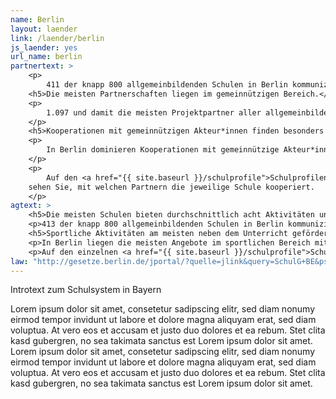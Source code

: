 ```yaml
---
name: Berlin
layout: laender
link: /laender/berlin
js_laender: yes
url_name: berlin
partnertext: >
    <p>
        411 der knapp 800 allgemeinbildenden Schulen in Berlin kommunizieren ihre Partnerschaften an die Senatsverwaltung für Bildung, Jugend und Familie. Insgesamt gehen diese Schulen knapp 3.000 Partnerschaften mit externen Organisationen ein, darunter mit gemeinnützigen sowie privatwirtschaftlichen Akteur*innen und Akteur*innen aus dem öffentlichen Sektor, Partnerschulen, Verbänden und religiösen Einrichtungen. Durchschnittlich kommen sieben Partnerschaften in knapp drei Themengebieten auf eine Schule.</p>
    <h5>Die meisten Partnerschaften liegen im gemeinnützigen Bereich.</h5>
    <p>
        1.097 und damit die meisten Projektpartner aller allgemeinbildenden Schulen kommen aus dem gemeinnützigen Bereich (37%), gefolgt von 887 Partnerorganisationen aus dem öffentlichen (30%) und 551 aus dem wirtschaftlichen Bereich (19%). Weitere 246 (8%) Partnerschaften finden mit anderen Schulen statt, 42 (1%) mit religiösen Einrichtungen und 34 (1%) mit Verbänden, Kammern und Genossenschaften. 119 Partnerschaften (4%) konnten nicht eindeutig zugeordnet werden und fallen unter die Kategorie Unbestimmt.
    </p>
    <h5>Kooperationen mit gemeinnützigen Akteur*innen finden besonders an Grundschulen und Sekundarschulen statt.</h5>
    <p>
        In Berlin dominieren Kooperationen mit gemeinnützige Akteur*innen besonders an Grundschulen. So kommen auf eine Grundschule durchschnittlich drei Partnerschaften mit einer gemeinnützigen Organisation. Auf Sekundarschulen rund 3,5  Partnerschaften. Öffentlichen Akteur*innen sind besonders für Grundschulen mit durchschnittlich 2,5 Partnerschaften und Gymnasien mit durchschnittlich 2,3 Partnerschaften bedeutsam. Mit durchschnittlich zwei Partnerschaften pro Schule sind Akteur*innen aus dem Wirtschaftsbereich besonders an Sekundarschulen vertreten, gefolgt von durchschnittlich 1,6 Partnerschaften an Beruflichen Schulen.
    </p>
    <p>
        Auf den <a href="{{ site.baseurl }}/schulprofile">Schulprofilen</a>
    sehen Sie, mit welchen Partnern die jeweilige Schule kooperiert.
    </p>
agtext: >
    <h5>Die meisten Schulen bieten durchschnittlich acht Aktivitäten und Projekte zu mindestens vier verschiedenen Themen an.</h5>
    <p>413 der knapp 800 allgemeinbildenden Schulen in Berlin kommunizieren ihre Projekte und Aktivitäten an die Senatsverwaltung für Bildung, Jugend und Familie. Insgesamt bieten sie über 3.300 Aktivitäten zu den Themen Umwelt, Sport, Musik und Tanz, Gesellschaft und Partizipation, Literatur und Medien, Handwerk, Kunst und Kultur, Naturwissenschaft und Technik, Berufsorientierung und Sprachen an.</p>
    <h5>Sportliche Aktivitäten am meisten neben dem Unterricht gefördert.</h5>
    <p>In Berlin liegen die meisten Angebote im sportlichen Bereich mit 86%,  gefolgt von den musikalischen, die an rund 76% der Schulen angeboten werden. Etwas mehr als die Hälfte (52 %) der Schulen bieten Aktivitäten mit künstlerischem bzw. kulturellen Bezug an. Nach unserer Datengrundlage bietet nur ein geringer Anteil der Schulen (5%) ihren Schüler*innen berufsorientierte Angebote an.</p>
    <p>Auf den einzelnen <a href="{{ site.baseurl }}/schulprofile">Schulprofilen</a> sehen Sie, welche Aktivitäten und Projekte die Schulen für ihre Schüler*innen bereithalten.</p>
law: "http://gesetze.berlin.de/jportal/?quelle=jlink&query=SchulG+BE&psml=bsbeprod.psml&max=true&aiz=true"
---
```

Introtext zum Schulsystem in Bayern

Lorem ipsum dolor sit amet, consetetur sadipscing elitr, sed diam nonumy eirmod tempor invidunt ut labore et dolore
magna aliquyam erat, sed diam voluptua. At vero eos et accusam et justo duo dolores et ea rebum. Stet clita kasd
gubergren, no sea takimata sanctus est Lorem ipsum dolor sit amet. Lorem ipsum dolor sit amet, consetetur sadipscing
elitr, sed diam nonumy eirmod tempor invidunt ut labore et dolore magna aliquyam erat, sed diam voluptua. At vero eos
et accusam et justo duo dolores et ea rebum. Stet clita kasd gubergren, no sea takimata sanctus est Lorem ipsum dolor
sit amet.